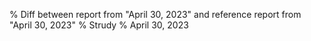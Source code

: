 % Diff between report from "April 30, 2023" and reference report from "April 30, 2023"
% Strudy
% April 30, 2023


